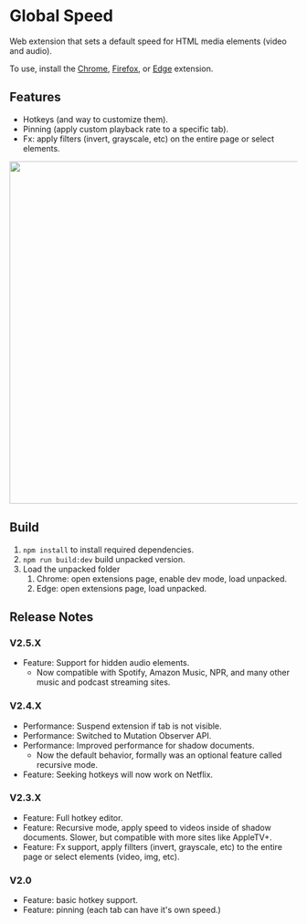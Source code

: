 # Global Speed
Web extension that sets a default speed for HTML media elements (video and audio). 

To use, install the [Chrome](https://chrome.google.com/webstore/detail/global-speed-youtube-netf/jpbjcnkcffbooppibceonlgknpkniiff?hl=en), [Firefox](https://addons.mozilla.org/en-US/firefox/addon/global-speed/), or [Edge](https://microsoftedge.microsoft.com/addons/detail/mjhlabbcmjflkpjknnicihkfnmbdfced) extension. 

## Features
- Hotkeys (and way to customize them). 
- Pinning (apply custom playback rate to a specific tab).
- Fx: apply filters (invert, grayscale, etc) on the entire page or select elements. 

<img src="https://github.com/polywock/globalSpeed/blob/master/assets/screenshot_a.jpg?raw=true" width="600">

## Build 
1. `npm install` to install required dependencies. 
1. `npm run build:dev` build unpacked version. 
1. Load the unpacked folder
   1. Chrome: open extensions page, enable dev mode, load unpacked. 
   1. Edge: open extensions page, load unpacked.

## Release Notes

### V2.5.X
- Feature: Support for hidden audio elements. 
   - Now compatible with Spotify, Amazon Music, NPR, and many other music and podcast streaming sites.

### V2.4.X
- Performance: Suspend extension if tab is not visible. 
- Performance: Switched to Mutation Observer API. 
- Performance: Improved performance for shadow documents. 
   - Now the default behavior, formally was an optional feature called recursive mode. 
- Feature: Seeking hotkeys will now work on Netflix. 

### V2.3.X 
- Feature: Full hotkey editor.  
- Feature: Recursive mode, apply speed to videos inside of shadow documents. Slower, but compatible with more sites like AppleTV+. 
- Feature: Fx support, apply fillters (invert, grayscale, etc) to the entire page or select elements (video, img, etc).  

### V2.0
- Feature: basic hotkey support. 
- Feature: pinning (each tab can have it's own speed.)